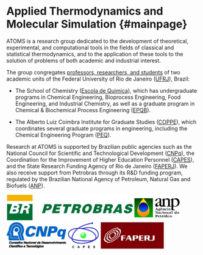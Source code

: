 Applied Thermodynamics and Molecular Simulation {#mainpage}
===============================================

ATOMS is a research group dedicated to the development of theoretical, experimental, and
computational tools in the fields of classical and statistical thermodynamics, and to the
application of these tools to the solution of problems of both academic and industrial interest.

The group congregates [professors, researchers, and students](people.html) of two academic units
of the Federal University of Rio de Janeiro ([UFRJ]), Brazil:

* The School of Chemistry ([Escola de Quimica]), which has undergraduate programs in Chemical
Engineering, Bioprocess Engineering, Food Engineering, and Industrial Chemistry, as well as a
graduate program in Chemical & Biochemical Process Engineering ([EPQB]).

* The Alberto Luiz Coimbra Institute for Graduate Studies ([COPPE]), which coordinates several
graduate programs in engineering, including the Chemical Engineering Program ([PEQ]).

Research at ATOMS is supported by Brazilian public agencies such as the National Council for
Scientific and Technological Development ([CNPq]), the Coordination for the Improvement of Higher
Education Personnel ([CAPES]), and the State Research Funding Agency of Rio de Janeiro ([FAPERJ]).
We also receive support from Petrobras through its R&D funding program, regulated by the Brazilian
National Agency of Petroleum, Natural Gas and Biofuels ([ANP]).

<img src="../images/petrobras.jpg" height="70">
<img src="../images/anp.jpg" height="70">
<img src="../images/cnpq.jpg" height="70">
<img src="../images/capes.jpg" height="70">
<img src="../images/faperj.jpg" height="70">

<!-- External links -->

[UFRJ]:			http://www.ufrj.br
[Escola de Quimica]:	http://www.eq.ufrj.br
[COPPE]:		http://www.coppe.ufrj.br/en
[EPQB]:			http://tpqb.eq.ufrj.br
[PEQ]:			http://www.peq.coppe.ufrj.br/global/index.php/en
[CNPq]:			http://cnpq.br
[CAPES]:		http://www.capes.gov.br
[FAPERJ]:		http://www.faperj.br
[ANP]:			http://www.anp.gov.br


